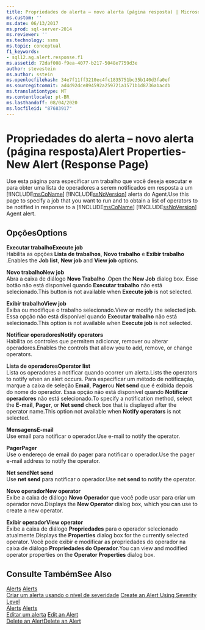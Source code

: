 ```yaml
---
title: Propriedades do alerta – novo alerta (página resposta) | Microsoft Docs
ms.custom: ''
ms.date: 06/13/2017
ms.prod: sql-server-2014
ms.reviewer: ''
ms.technology: ssms
ms.topic: conceptual
f1_keywords:
- sql12.ag.alert.response.f1
ms.assetid: 72daf008-f9ea-4077-b217-5048e7759d3e
author: stevestein
ms.author: sstein
ms.openlocfilehash: 34e7f11ff3210ec4fc1835751bc35b140d3fa0ef
ms.sourcegitcommit: ad4d92dce894592a259721a1571b1d8736abacdb
ms.translationtype: MT
ms.contentlocale: pt-BR
ms.lasthandoff: 08/04/2020
ms.locfileid: "87683917"
---
```

# <a name="alert-properties-new-alert-response-page"></a><span data-ttu-id="8f80d-102">Propriedades do alerta – novo alerta (página resposta)</span><span class="sxs-lookup"><span data-stu-id="8f80d-102">Alert Properties-New Alert (Response Page)</span></span>
  <span data-ttu-id="8f80d-103">Use esta página para especificar um trabalho que você deseja executar e para obter uma lista de operadores a serem notificados em resposta a um [!INCLUDE[msCoName](../../includes/msconame-md.md)] [!INCLUDE[ssNoVersion](../../includes/ssnoversion-md.md)] alerta do Agent.</span><span class="sxs-lookup"><span data-stu-id="8f80d-103">Use this page to specify a job that you want to run and to obtain a list of operators to be notified in response to a [!INCLUDE[msCoName](../../includes/msconame-md.md)] [!INCLUDE[ssNoVersion](../../includes/ssnoversion-md.md)] Agent alert.</span></span>  
  
## <a name="options"></a><span data-ttu-id="8f80d-104">Opções</span><span class="sxs-lookup"><span data-stu-id="8f80d-104">Options</span></span>  
 <span data-ttu-id="8f80d-105">**Executar trabalho**</span><span class="sxs-lookup"><span data-stu-id="8f80d-105">**Execute job**</span></span>  
 <span data-ttu-id="8f80d-106">Habilita as opções **Lista de trabalhos**, **Novo trabalho** e **Exibir trabalho** .</span><span class="sxs-lookup"><span data-stu-id="8f80d-106">Enables the **Job list**, **New job** and **View job** options.</span></span>  
  
 <span data-ttu-id="8f80d-107">**Novo trabalho**</span><span class="sxs-lookup"><span data-stu-id="8f80d-107">**New job**</span></span>  
 <span data-ttu-id="8f80d-108">Abra a caixa de diálogo **Novo Trabalho** .</span><span class="sxs-lookup"><span data-stu-id="8f80d-108">Open the **New Job** dialog box.</span></span> <span data-ttu-id="8f80d-109">Esse botão não está disponível quando **Executar trabalho** não está selecionado.</span><span class="sxs-lookup"><span data-stu-id="8f80d-109">This button is not available when **Execute job** is not selected.</span></span>  
  
 <span data-ttu-id="8f80d-110">**Exibir trabalho**</span><span class="sxs-lookup"><span data-stu-id="8f80d-110">**View job**</span></span>  
 <span data-ttu-id="8f80d-111">Exiba ou modifique o trabalho selecionado.</span><span class="sxs-lookup"><span data-stu-id="8f80d-111">View or modify the selected job.</span></span> <span data-ttu-id="8f80d-112">Essa opção não está disponível quando **Executar trabalho** não está selecionado.</span><span class="sxs-lookup"><span data-stu-id="8f80d-112">This option is not available when **Execute job** is not selected.</span></span>  
  
 <span data-ttu-id="8f80d-113">**Notificar operadores**</span><span class="sxs-lookup"><span data-stu-id="8f80d-113">**Notify operators**</span></span>  
 <span data-ttu-id="8f80d-114">Habilita os controles que permitem adicionar, remover ou alterar operadores.</span><span class="sxs-lookup"><span data-stu-id="8f80d-114">Enables the controls that allow you to add, remove, or change operators.</span></span>  
  
 <span data-ttu-id="8f80d-115">**Lista de operadores**</span><span class="sxs-lookup"><span data-stu-id="8f80d-115">**Operator list**</span></span>  
 <span data-ttu-id="8f80d-116">Lista os operadores a notificar quando ocorrer um alerta.</span><span class="sxs-lookup"><span data-stu-id="8f80d-116">Lists the operators to notify when an alert occurs.</span></span> <span data-ttu-id="8f80d-117">Para especificar um método de notificação, marque a caixa de seleção **Email**, **Pager**ou **Net send** que é exibida depois do nome do operador. Essa opção não está disponível quando **Notificar operadores** não está selecionado.</span><span class="sxs-lookup"><span data-stu-id="8f80d-117">To specify a notification method, select the **E-mail**, **Pager**, or **Net send** check box that is displayed after the operator name.This option not available when **Notify operators** is not selected.</span></span>  
  
 <span data-ttu-id="8f80d-118">**Mensagens**</span><span class="sxs-lookup"><span data-stu-id="8f80d-118">**E-mail**</span></span>  
 <span data-ttu-id="8f80d-119">Use email para notificar o operador.</span><span class="sxs-lookup"><span data-stu-id="8f80d-119">Use e-mail to notify the operator.</span></span>  
  
 <span data-ttu-id="8f80d-120">**Pager**</span><span class="sxs-lookup"><span data-stu-id="8f80d-120">**Pager**</span></span>  
 <span data-ttu-id="8f80d-121">Use o endereço de email do pager para notificar o operador.</span><span class="sxs-lookup"><span data-stu-id="8f80d-121">Use the pager e-mail address to notify the operator.</span></span>  
  
 <span data-ttu-id="8f80d-122">**Net send**</span><span class="sxs-lookup"><span data-stu-id="8f80d-122">**Net send**</span></span>  
 <span data-ttu-id="8f80d-123">Use **net send** para notificar o operador.</span><span class="sxs-lookup"><span data-stu-id="8f80d-123">Use **net send** to notify the operator.</span></span>  
  
 <span data-ttu-id="8f80d-124">**Novo operador**</span><span class="sxs-lookup"><span data-stu-id="8f80d-124">**New operator**</span></span>  
 <span data-ttu-id="8f80d-125">Exibe a caixa de diálogo **Novo Operador** que você pode usar para criar um operador novo.</span><span class="sxs-lookup"><span data-stu-id="8f80d-125">Displays the **New Operator** dialog box, which you can use to create a new operator.</span></span>  
  
 <span data-ttu-id="8f80d-126">**Exibir operador**</span><span class="sxs-lookup"><span data-stu-id="8f80d-126">**View operator**</span></span>  
 <span data-ttu-id="8f80d-127">Exibe a caixa de diálogo **Propriedades** para o operador selecionado atualmente.</span><span class="sxs-lookup"><span data-stu-id="8f80d-127">Displays the **Properties** dialog box for the currently selected operator.</span></span> <span data-ttu-id="8f80d-128">Você pode exibir e modificar as propriedades do operador na caixa de diálogo **Propriedades do Operador**.</span><span class="sxs-lookup"><span data-stu-id="8f80d-128">You can view and modified operator properties on the **Operator Properties** dialog box.</span></span>  
  
## <a name="see-also"></a><span data-ttu-id="8f80d-129">Consulte Também</span><span class="sxs-lookup"><span data-stu-id="8f80d-129">See Also</span></span>  
 <span data-ttu-id="8f80d-130">[Alerts](alerts.md) </span><span class="sxs-lookup"><span data-stu-id="8f80d-130">[Alerts](alerts.md) </span></span>  
 <span data-ttu-id="8f80d-131">[Criar um alerta usando o nível de severidade](create-an-alert-using-severity-level.md) </span><span class="sxs-lookup"><span data-stu-id="8f80d-131">[Create an Alert Using Severity Level](create-an-alert-using-severity-level.md) </span></span>  
 <span data-ttu-id="8f80d-132">[Alerts](alerts.md) </span><span class="sxs-lookup"><span data-stu-id="8f80d-132">[Alerts](alerts.md) </span></span>  
 <span data-ttu-id="8f80d-133">[Editar um alerta](edit-an-alert.md) </span><span class="sxs-lookup"><span data-stu-id="8f80d-133">[Edit an Alert](edit-an-alert.md) </span></span>  
 [<span data-ttu-id="8f80d-134">Delete an Alert</span><span class="sxs-lookup"><span data-stu-id="8f80d-134">Delete an Alert</span></span>](delete-an-alert.md)  
  
  

